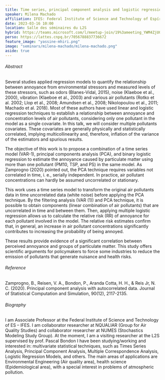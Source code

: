 ```yaml
---
title: Time series, principal component analysis and logistic regression: An application to the association between annoyance and air pollution
speaker: Milena Machado
affiliation: IFES: Federal Institute of Science and Technology of Espírito Santo, Brazil - IFES
date: 2023-03-16 10:00
location: Salle des séminaires du L2S
hybrid: https://teams.microsoft.com/l/meetup-join/19%3ameeting_YWM4ZjU0ODEtOTkzOC00ZTNlLWE1YzgtNTllOGUyNDk4NGFh%40thread.v2/0?context=%7b%22Tid%22%3a%2261f3e3b8-9b52-433a-a4eb-c67334ce54d5%22%2c%22Oid%22%3a%22e7e16d6d-f879-4a2c-9797-8c1ec43541f4%22%7d
perso: https://lattes.cnpq.br/7056788837736672
feature_image: "yassine-mhiri.png"
image: "seminars/milena-machado/milena-machado.png"
aside: true
---
```


###### Abstract

Several studies applied regression models to quantify the relationship between annoyance from environmental stressors and measured levels of these stressors, such as odors (Blanes-Vidal, 2015), noise (Klaeboe et al., 2000), vibration (Klaeboe et al., 2003) and various air pollutants (Rotko et al. 2002; Llop et al., 2008; Amundsen et al., 2008; Nikolopoulou et al., 2011; Machado et al. 2018). Most of these authors have used linear and logistic regression techniques to establish a relationship between annoyance and concentration levels of air pollutants, considering only one pollutant in the model as a single covariate. In this talk, we will consider multiple pollutants covariates. These covariates are generally physically and statistically correlated, implying multicollinearity and, therefore, inflation of the variance of the estimators and spurious results.

The objective of this work is to propose a combination of a time series model (VAR-1), principal components analysis (PCA), and binary logistic regression to estimate the annoyance caused by particulate matter using more than one pollutant (PM10, TSP, and PS) in the same model. As Zamprogno (2020) pointed out, the PCA technique requires variables not correlated in time, i. e., serially independent. In practice, air pollutant concentrations can hardly be assumed uncorrelated or stationary.

This work uses a time series model to transform the original air pollutants data in time uncorrelated data (white noise) before applying the PCA technique. By the filtering analysis (VAR (1)) and PCA technique, it is possible to obtain components (linear combination of air pollutants) that are uncorrelated in time and between them. Then, applying multiple logistic regression allows us to calculate the relative risk (RR) of annoyance for each pollutant involved in the model. The relative risk estimates confirm that, in general, an increase in air pollutant concentrations significantly contributes to increasing the probability of being annoyed.

These results provide evidence of a significant correlation between perceived annoyance and groups of particulate matter. This study offers scientific arguments for policymakers to force some industries to reduce the emission of pollutants that generate nuisance and health risks.

###### Reference

Zamprogno, B., Reisen, V. A., Bondon, P., Aranda Cotta, H. H., & Reis Jr, N. C. (2020). Principal component analysis with autocorrelated data. Journal of Statistical Computation and Simulation, 90(12), 2117-2135.

###### Biography

I am Associate Professor at the Federal Institute of Science and Technology of ES – IFES. I am collaborator researcher at NQUALIAR (Group for Air Quality Studies) and collaborator researcher at NUMES (Stochastics Modeling Study Group). At the moment, I am a visiting researcher at the L2S supervised by prof. Pascal Bondon I have been studying/working and interested in: multivariate statistical techniques, such as Times Series Analysis, Principal Component Analysis, Multiple Correspondence Analysis, Logistic Regression Models, and others. The main areas of applications are Environmental Engineering (Air quality area), health science (Epidemiological area), with a special interest in problems of atmospheric pollution.
